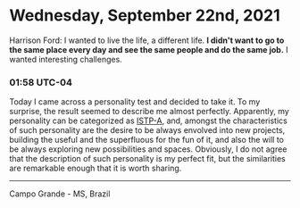 # Wednesday, September 22nd, 2021

Harrison Ford: I wanted to live the life, a different life. **I didn't want to go
to the same place every day and see the same people and do the same job.** I wanted
interesting challenges.

### 01:58 UTC-04

Today I came across a personality test and decided to take it. To my surprise, the
result seemed to describe me almost perfectly. Apparently, my personality can be
categorized as [ISTP-A](https://www.16personalities.com/istp-personality), and,
amongst the characteristics of such personality are the desire to be always envolved
into new projects, building the useful and the superfluous for the fun of it, and
also the will to be always exploring new possibilities and spaces. Obviously, I
do not agree that the description of such personality is my perfect fit, but the
similarities are remarkable enough that it is worth sharing.

---

Campo Grande - MS, Brazil
